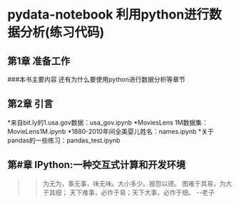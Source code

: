 # pydata-notebook 利用python进行数据分析(练习代码)

## 第1章 准备工作
###本书主要内容
还有为什么要使用python进行数据分析等章节

## 第2章 引言
*来自bit.ly的1.usa.gov数据：usa_gov.ipynb
*MoviesLens 1M数据集：MovieLens1M.ipynb
*1880-2010年间全美婴儿姓名：names.ipynb
*关于pandas的一些练习：pandas_test.ipynb

## 第#章 IPython:一种交互式计算和开发环境

>>为无为，事无事，味无味。大小多少。报怨以德。
>>图难于其易，为大于其细；
>>天下难事，必作于易；天下大事，必作于细。
>>--老子
